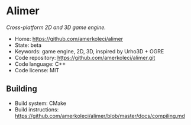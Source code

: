 # Alimer

_Cross-platform 2D and 3D game engine._

- Home: https://github.com/amerkoleci/alimer
- State: beta
- Keywords: game engine, 2D, 3D, inspired by Urho3D + OGRE
- Code repository: https://github.com/amerkoleci/alimer.git
- Code language: C++
- Code license: MIT

## Building

- Build system: CMake
- Build instructions: https://github.com/amerkoleci/alimer/blob/master/docs/compiling.md

